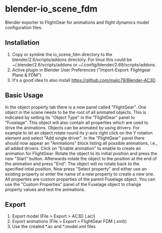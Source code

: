 blender-io_scene_fdm
====================

Blender exporter to FlightGear for animations and flight dynamics model configuration files.

Installation
------------

1. Copy or symlink the io_scene_fdm directory to the blender/2.6/scripts/addons directory. For linux this could be ~/.blender/2.6/scripts/addons or ~/.config/blender/2.69/scripts/addons.
2. Active plugin in Blender User Preferences ("Import-Export: Flightgear Plane & FDM")
3. It's a good idea to also install https://github.com/majic79/Blender-AC3D

Basic Usage
-----------

In the object property tab there is a new panel called "FlightGear". One object in the scene needs to be the root of all animated objects. This is indicated by setting its "Object Type" in the "FlightGear" panel to "Fuselage". This object will also contain all properties which are used to drive the animations.
Objects can be animated by using drivers. For example to let an object rotate round its y-axis right click on the Y rotation element and select "Add single driver". In the "FlightGear" panel there should now appear an "Animations" block listing all possible animations, i.e., all added drivers. Click on "Enable animation" to enable to create an animation for FlightGear.
Rotate the object to its initial position and press the new "Start" button. Afterwards rotate the object to the position at the end of the animation and press "End". The object will no rotate back to the specified intial position.
Now press "Select property" and either use an existing property or enter the name of a new property to create a new one. All properties are custom properties of the parent Fuselage object. You can use the "Custom Properties" panel of the Fuselage object to change property values and test the animations.

Export
------

1. Export model (File > Export > AC3D (.ac))
2. Export animations (File > Export > FlightGear FDM (.xml))
3. Use the created *.ac and *.model.xml files
